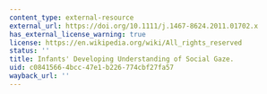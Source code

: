 ```yaml
---
content_type: external-resource
external_url: https://doi.org/10.1111/j.1467-8624.2011.01702.x
has_external_license_warning: true
license: https://en.wikipedia.org/wiki/All_rights_reserved
status: ''
title: Infants' Developing Understanding of Social Gaze.
uid: c0841566-4bcc-47e1-b226-774cbf27fa57
wayback_url: ''
---
```

